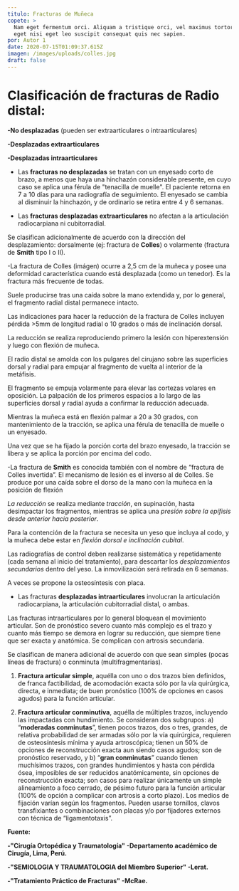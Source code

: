 ```yaml
---
titulo: Fracturas de Muñeca
copete: >
  Nam eget fermentum orci. Aliquam a tristique orci, vel maximus tortor. Aenean
  eget nisi eget leo suscipit consequat quis nec sapien. 
por: Autor 1
date: 2020-07-15T01:09:37.615Z
imagen: /images/uploads/colles.jpg
draft: false
---
```

<!--StartFragment-->

# Clasificación de fracturas de Radio distal:

**\-No desplazadas** (pueden ser extraarticulares o intraarticulares)

**\-Desplazadas extraarticulares**

**\-Desplazadas intraarticulares**

* Las **fracturas no desplazadas** se tratan con un enyesado corto de brazo, a menos que haya una hinchazón considerable presente, en cuyo caso se aplica una férula de "tenacilla de muelle". El paciente retorna en 7 a 10 días para una radiografía de seguimiento. El enyesado se cambia al disminuir la hinchazón, y de ordinario se retira entre 4 y 6 semanas.


* Las **fracturas desplazadas extraarticulares** no afectan a la articulación radiocarpiana ni cubitorradial.

Se clasifican adicionalmente de acuerdo con la dirección del desplazamiento: dorsalmente (ej: fractura de **Colles**) o volarmente (fractura de **Smith** tipo I o II).

\-La fractura de Colles (imágen) ocurre a 2,5 cm de la muñeca y posee una deformidad característica cuando está desplazada (como un tenedor). Es la fractura más frecuente de todas.

Suele producirse tras una caída sobre la mano extendida y, por lo general, el fragmento radial distal permanece intacto.

Las indicaciones para hacer la reducción de la fractura de Colles incluyen pérdida >5mm de longitud radial o 10 grados o más de inclinación dorsal.

La reducción se realiza reproduciendo primero la lesión con hiperextensión y luego con flexión de muñeca.

El radio distal se amolda con los pulgares del cirujano sobre las superficies dorsal  y radial para empujar al fragmento de vuelta al interior de la metáfisis.

El fragmento se empuja volarmente para elevar las cortezas volares en oposición. La palpación de los primeros espacios a lo largo de las superficies dorsal y radial ayuda a confirmar la reducción adecuada.

Mientras la muñeca está en flexión palmar a 20 a 30 grados, con mantenimiento de la tracción, se aplica una férula de tenacilla de muelle o un enyesado.

Una vez que se ha fijado la porción corta del brazo enyesado, la tracción se libera y se aplica la porción por encima del codo.

\-La fractura de **Smith** es conocida también con el nombre de “fractura de Colles invertida”. El mecanismo de lesión es el inverso al de Colles. Se produce por una caída sobre el dorso de la mano con la muñeca en la posición de flexión

*La reducción* se realiza mediante *tracción*, en supinación, hasta desimpactar los fragmentos, mientras se aplica una *presión sobre la epífisis desde anterior hacia posterior*. 

Para la contención de la fractura se necesita un yeso que incluya al codo, y la muñeca debe estar en *flexión dorsal e inclinación cubital*.

Las radiografías de control deben realizarse sistemática y repetidamente (cada semana al inicio del tratamiento), para descartar los *desplazamientos secundarios* dentro del yeso. La inmovilización será retirada en 6 semanas.

A veces se propone la osteosíntesis con placa.



* Las fracturas **desplazadas intraarticulares** involucran la articulación radiocarpiana, la articulación cubitorradial distal, o ambas.

Las fracturas intraarticulares por lo general bloquean el movimiento articular. Son de pronóstico severo cuanto más complejo es el trazo y cuanto más tiempo se demora en lograr su reducción, que siempre tiene que ser exacta y anatómica. Se complican con artrosis secundaria.

Se clasifican de manera adicional de acuerdo con que sean simples (pocas líneas de fractura) o conminuta (multifragmentarias).

1. **Fractura articular simple**, aquélla con uno o dos trazos bien definidos, de franca factibilidad, de acomodación exacta sólo por la vía quirúrgica, directa, e inmediata; de buen pronóstico (100% de opciones en casos agudos) para la función articular.


2. **Fractura articular conminutiva**, aquélla de múltiples trazos, incluyendo las impactadas con hundimiento. Se consideran dos subgrupos:
   a) “**moderadas conminutas**”, tienen pocos trazos, dos o tres, grandes, de relativa probabilidad de ser armadas sólo por la vía quirúrgica, requieren de osteosíntesis mínima y ayuda artroscópica; tienen un 50% de opciones de reconstrucción exacta aun siendo casos agudos; son de pronóstico reservado, y
   b) “**gran conminutas**” cuando tienen muchísimos trazos, con grandes hundimientos y hasta con pérdida ósea, imposibles de ser reducidos anatómicamente, sin opciones de reconstrucción exacta; son casos para realizar únicamente un simple alineamiento a foco cerrado, de pésimo futuro para la función articular (100% de opción a complicar con artrosis a corto plazo).
   Los medios de fijación varían según los fragmentos. Pueden usarse tornillos, clavos transfixiantes o combinaciones con placas y/o por fijadores externos con técnica de “ligamentotaxis”.

**Fuente:**

**\-"Cirugía Ortopédica y Traumatología" -Departamento académico de Cirugía, Lima, Perú.**

**\-"SEMIOLOGIA Y TRAUMATOLOGIA del Miembro Superior" -Lerat.**

**\-"Tratamiento Práctico de Fracturas" -McRae.**

<!--EndFragment-->